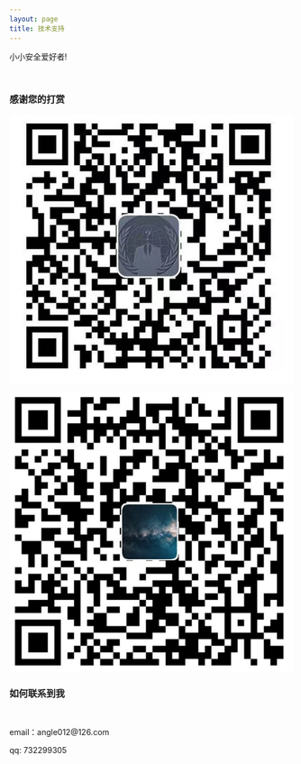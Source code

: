 ```yaml
---
layout: page
title: 技术支持 
---
```


小小安全爱好者!


<br/>
<h3> 感谢您的打赏 </h3> 

![](/images/payimg/alipayimg.jpg)

![](/images/payimg/weipayimg.jpg)


<h3> 如何联系到我 </h3>

<br/>
<p> 
email：angle012@126.com      
<p> 
qq: 732299305    
<p> 

<!--
{% include comments.html %}
-->

